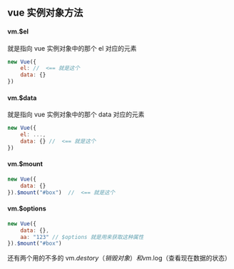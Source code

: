 ## vue 实例对象方法

#### vm.$el

就是指向 vue 实例对象中的那个 el 对应的元素

```js
new Vue({
    el: //  <== 就是这个
    data: {}
})
```

#### vm.$data

就是指向 vue 实例对象中的那个 data 对应的元素

```js
new Vue({
    el: ...,
    data: {} //  <== 就是这个
})
```

#### vm.$mount

```js
new Vue({
    data: {} 
}).$mount("#box")  //  <== 就是这个
```

#### vm.$options

```js
new Vue({
    data: {},
    aa: "123" // $options 就是用来获取这种属性
}).$mount("#box")  
```

还有两个用的不多的 vm.$destory（销毁对象） 和 vm.$log（查看现在数据的状态）


